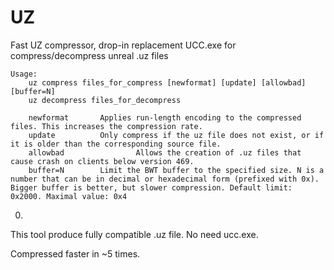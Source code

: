 # UZ
Fast UZ compressor, drop-in replacement UCC.exe for compress/decompress unreal .uz files


    Usage:
        uz compress files_for_compress [newformat] [update] [allowbad] [buffer=N]
        uz decompress files_for_decompress

        newformat       Applies run-length encoding to the compressed files. This increases the compression rate.
        update          Only compress if the uz file does not exist, or if it is older than the corresponding source file.
        allowbad                Allows the creation of .uz files that cause crash on clients below version 469.
        buffer=N        Limit the BWT buffer to the specified size. N is a number that can be in decimal or hexadecimal form (prefixed with 0x). Bigger buffer is better, but slower compression. Default limit: 0x2000. Maximal value: 0x4
0000.
        
This tool produce fully compatible .uz file. No need ucc.exe.

Compressed faster in ~5 times.
